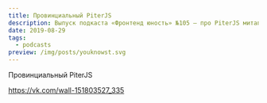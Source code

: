 ```yaml
---
title: Провинциальный PiterJS
description: Выпуск подкаста «Фронтенд юность» №105 — про PiterJS митап, конференцию и тур
date: 2019-08-29
tags:
  - podcasts
preview: /img/posts/youknowst.svg
---
```

Провинциальный PiterJS

https://vk.com/wall-151803527_335
